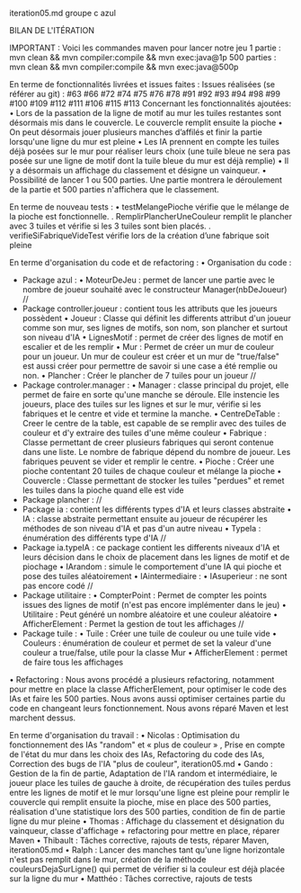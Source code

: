 iteration05.md groupe c azul

BILAN DE L'ITÉRATION

IMPORTANT : Voici les commandes maven pour lancer notre jeu
1 partie : mvn clean && mvn compiler:compile && mvn exec:java@1p
500 parties : mvn clean && mvn compiler:compile && mvn exec:java@500p

En terme de fonctionnalités livrées et issues faites :
Issues réalisées (se référer au git) : #63 #66 #72 #74 #75 #76 #78 #91 #92 #93 #94 #98 #99 #100 #109 #112 #111 #106 #115 #113 
Concernant les fonctionnalités ajoutées:
• Lors de la passation de la ligne de motif au mur les tuiles restantes sont désormais mis dans le couvercle. Le couvercle remplit ensuite la pioche
• On peut désormais jouer plusieurs manches d’affilés et finir la partie lorsqu'une ligne du mur est pleine
• Les IA prennent en compte les tuiles déjà posées sur le mur pour réaliser leurs choix (une tuile bleue ne sera pas posée sur une ligne de motif dont la tuile bleue du mur est déjà remplie)
• Il y a désormais un affichage du classement et désigne un vainqueur.
• Possibilité de lancer 1 ou 500 parties. Une partie montrera le déroulement de la partie et 500 parties n'affichera que le classement.

En terme de nouveau tests :
• testMelangePioche vérifie que le mélange de la pioche est fonctionnelle.
. RemplirPlancherUneCouleur remplit le plancher avec 3 tuiles et vérifie si les 3 tuiles sont bien placés.
. verifieSiFabriqueVideTest vérifie lors de la création d’une fabrique soit pleine

En terme d'organisation du code et de refactoring :
• Organisation du code :
- Package azul :
• MoteurDeJeu : permet de lancer une partie avec le nombre de joueur souhaité avec le constructeur Manager(nbDeJoueur)
//
- Package controller.joueur : contient tous les attributs que les joueurs possèdent
• Joueur : Classe qui définit les differents attribut d'un joueur comme son mur, ses lignes de motifs, son nom, son plancher et surtout son niveau d'IA
• LignesMotif : permet de créer des lignes de motif en escalier et de les remplir
• Mur : Permet de créer un mur de couleur pour un joueur. Un mur de couleur est créer et un mur de "true/false" est aussi créer pour permettre de savoir si une case a été remplie ou non.
• Plancher : Créer le plancher de 7 tuiles pour un joueur
//
- Package controler.manager :
• Manager : classe principal du projet, elle permet de faire en sorte qu'une manche se déroule. Elle instencie les joueurs, place des tuiles sur les lignes et sur le mur, vérifie si les fabriques et le centre et vide et termine la manche.
• CentreDeTable : Creer le centre de la table, est capable de se remplir avec des tuiles de couleur et d'y extraire des tuiles d'une même couleur
• Fabrique : Classe permettant de creer plusieurs fabriques qui seront contenue dans une liste. Le nombre de fabrique dépend du nombre de joueur. Les fabriques peuvent se vider et remplir le centre.
• Pioche : Créer une pioche contentant 20 tuiles de chaque couleur et mélange la pioche
• Couvercle : Classe permettant de stocker les tuiles "perdues" et remet les tuiles dans la pioche quand elle est vide
- Package plancher :
//
- Package ia : contient les différents types d'IA et leurs classes abstraite
• IA : classe abstraite permettant ensuite au joueur de récupérer les méthodes de son niveau d'IA et pas d'un autre niveau
• TypeIa : énumération des différents type d'IA
//
- Package ia.typeIA : ce package contient les differents niveaux d'IA et leurs décision dans le choix de placement dans les lignes de motif et de piochage
• IArandom : simule le comportement d'une IA qui pioche et pose des tuiles aléatoirement
• IAintermediaire : 
• IAsuperieur : ne sont pas encore codé
//
- Package utilitaire :
• CompterPoint : Permet de compter les points issues des lignes de motif (n'est pas encore implémenter dans le jeu)
• Utilitaire : Peut généré un nombre aléatoire et une couleur aléatoire
• AfficherElement : Permet la gestion de tout les affichages 
//
- Package tuile :
• Tuile : Créer une tuile de couleur ou une tuile vide
• Couleurs : énumération de couleur et permet de set la valeur d'une couleur a true/false, utile pour la classe Mur
• AfficherElement : permet de faire tous les affichages




• Refactoring : Nous avons procédé a plusieurs refactoring, notamment pour mettre en place la classe AfficherElement, pour optimiser le code des IAs et faire les 500 parties. Nous avons aussi optimiser certaines partie du code en changeant leurs fonctionnement. Nous avons réparé Maven et lest marchent dessus.

En terme d'organisation du travail :
• Nicolas : Optimisation du fonctionnement des IAs "random" et « plus de couleur » , Prise en compte de l'état du mur dans les choix des IAs, Refactoring du code des IAs, Correction des bugs de l'IA "plus de couleur", iteration05.md
• Gando : Gestion de la fin de partie, Adaptation de l'IA random et intermédiaire, le joueur place les tuiles de gauche à droite, de récupération des tuiles perdus entre les lignes de motif et le mur lorsqu'une ligne est pleine pour remplir le couvercle qui remplit ensuite la pioche, mise en place des 500 parties, réalisation d'une statistique lors des 500 parties, condition de fin de partie ligne du mur pleine
• Thomas : Affichage du classement et désignation du vainqueur, classe d'affichage + refactoring pour mettre en place, réparer Maven
• Thibault : Tâches corrective, rajouts de tests, réparer Maven, iteration05.md
• Ralph : Lancer des manches tant qu'une ligne horizontale n'est pas remplit dans le mur, création de la méthode couleursDejaSurLigne() qui permet de vérifier si la couleur est déjà placée sur la ligne du mur
• Matthéo : Tâches corrective, rajouts de tests

